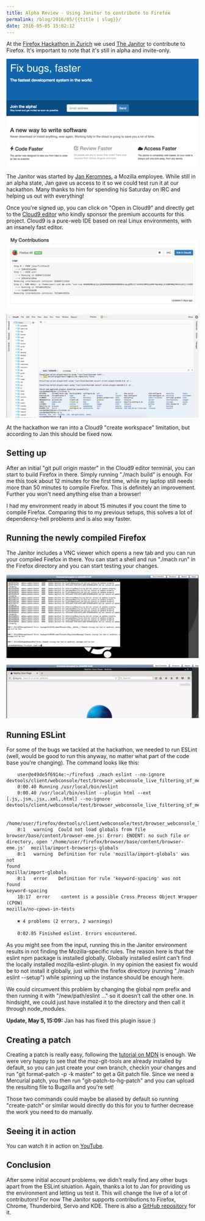 ```yaml
---
title: Alpha Review - Using Janitor to contribute to Firefox
permalink: /blog/2016/05/{{title | slug}}/
date: 2016-05-05 15:02:12
---
```


At the [Firefox Hackathon in Zurich](https://mkohler.dev/blog/2016/05/firefox-hackathon-zurich-april-2016/) we used [The Janitor](http://janitor.technology/) to contribute to Firefox. It's important to note that it's still in alpha and invite-only.

<!-- excerpt -->

[![Screen Shot 2016-05-05 at 14.37.23](/images/2016/05/Screen-Shot-2016-05-05-at-14.37.23.png)](/images/2016/05/Screen-Shot-2016-05-05-at-14.37.23.png)

The Janitor was started by [Jan Keromnes](https://mozillians.org/en-US/u/janx/), a Mozilla employee. While still in an alpha state, Jan gave us access to it so we could test run it at our hackathon. Many thanks to him for spending his Saturday on IRC and helping us out with everything!

Once you're signed up, you can click on "Open in Cloud9" and directly get to the [Cloud9 editor](http://c9.io/) who kindly sponsor the premium accounts for this project. Cloud9 is a pure-web IDE based on real Linux environments, with an insanely fast editor.

[![Screen Shot 2016-05-05 at 14.38.23](/images/2016/05/Screen-Shot-2016-05-05-at-14.38.23.png)](/images/2016/05/Screen-Shot-2016-05-05-at-14.38.23.png)

[![Screen Shot 2016-05-05 at 14.38.50](/images/2016/05/Screen-Shot-2016-05-05-at-14.38.50.png)](/images/2016/05/Screen-Shot-2016-05-05-at-14.38.50.png)

At the hackathon we ran into a Cloud9 "create workspace" limitation, but according to Jan this should be fixed now.

## Setting up

After an initial "git pull origin master" in the Cloud9 editor terminal, you can start to build Firefox in there. Simply running "./mach build" is enough. For me this took about 12 minutes for the first time, while my laptop still needs more than 50 minutes to compile Firefox. This is definitely an improvement. Further you won't need anything else than a browser!

I had my environment ready in about 15 minutes if you count the time to compile Firefox. Comparing this to my previous setups, this solves a lot of dependency-hell problems and is also way faster.

## Running the newly compiled Firefox

The Janitor includes a VNC viewer which opens a new tab and you can run your compiled Firefox in there. You can start a shell and run "./mach run" in the Firefox directory and you can start testing your changes.

[![Screen Shot 2016-05-05 at 14.49.08](/images/2016/05/Screen-Shot-2016-05-05-at-14.49.08.png)](/images/2016/05/Screen-Shot-2016-05-05-at-14.49.08.png)

[![Screen Shot 2016-05-05 at 14.50.20](/images/2016/05/Screen-Shot-2016-05-05-at-14.50.20.png)](/images/2016/05/Screen-Shot-2016-05-05-at-14.50.20.png)

## Running ESLint

For some of the bugs we tackled at the hackathon, we needed to run ESLint (well, would be good to run this anyway, no matter what part of the code base you're changing). The command looks like this:

```
    user@e49de5f6914e:~/firefox$ ./mach eslint --no-ignore devtools/client/webconsole/test/browser_webconsole_live_filtering_of_message_types.js
    0:00.40 Running /usr/local/bin/eslint
    0:00.40 /usr/local/bin/eslint --plugin html --ext [.js,.jsm,.jsx,.xml,.html] --no-ignore devtools/client/webconsole/test/browser_webconsole_live_filtering_of_message_types.js

    /home/user/firefox/devtools/client/webconsole/test/browser_webconsole_live_filtering_of_message_types.js
    8:1   warning  Could not load globals from file browser/base/content/browser-eme.js: Error: ENOENT: no such file or directory, open '/home/user/firefox/browser/base/content/browser-eme.js'  mozilla/import-browserjs-globals
    8:1   warning  Definition for rule 'mozilla/import-globals' was not found                                                                                                                     mozilla/import-globals
    8:1   error    Definition for rule 'keyword-spacing' was not found                                                                                                                            keyword-spacing
    18:17  error    content is a possible Cross Process Object Wrapper (CPOW)                                                                                                                      mozilla/no-cpows-in-tests

    ✖ 4 problems (2 errors, 2 warnings)

    0:02.85 Finished eslint. Errors encountered.
```

As you might see from the input, running this in the Janitor environment results in not finding the Mozilla-specific rules. The reason here is that the eslint npm package is installed globally. Globally installed eslint can't find the locally installed mozilla-eslint-plugin. In my opinion the easiest fix would be to not install it globally, just within the firefox directory (running "./mach eslint --setup") while spinning up the instance should be enough here.

We could circumvent this problem by changing the global npm prefix and then running it with "/new/path/eslint ..." so it doesn't call the other one. In hindsight, we could just have installed it to the directory and then call it through node_modules.

**Update, May 5, 15:09:** Jan has has fixed this plugin issue :)

## Creating a patch

Creating a patch is really easy, following the [tutorial on MDN](https://developer.mozilla.org/en-US/docs/Mercurial/Using_Mercurial#I%27m_all_used_to_Git_but_how_can_I_provide_Mercurial-ready_patches) is enough. We were very happy to see that the moz-git-tools are already installed by default, so you can just create your own branch, checkin your changes and run "git format-patch -p -k master" to get a Git patch file. Since we need a Mercurial patch, you then run "git-patch-to-hg-patch" and you can upload the resulting file to Bugzilla and you're set!

Those two commands could maybe be aliased by default so running "create-patch" or similar would directly do this for you to further decrease the work you need to do manually.

## Seeing it in action

You can watch it in action on [YouTube](https://www.youtube.com/watch?v=5sNDMIh-iVw).

## Conclusion

After some initial account problems, we didn't really find any other bugs apart from the ESLint situation. Again, thanks a lot to Jan for providing us the environment and letting us test it. This will change the live of a lot of contributors! For now The Janitor supports contributions to Firefox, Chrome, Thunderbird, Servo and KDE. There is also a [GitHub repository](https://github.com/jankeromnes/janitor) for it.

